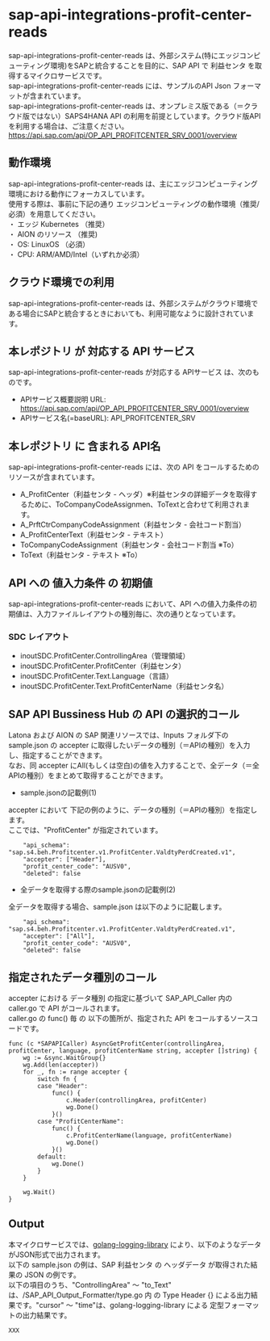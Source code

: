 # sap-api-integrations-profit-center-reads
sap-api-integrations-profit-center-reads は、外部システム(特にエッジコンピューティング環境)をSAPと統合することを目的に、SAP API で 利益センタ を取得するマイクロサービスです。        
sap-api-integrations-profit-center-reads には、サンプルのAPI Json フォーマットが含まれています。       
sap-api-integrations-profit-center-reads は、オンプレミス版である（＝クラウド版ではない）SAPS4HANA API の利用を前提としています。クラウド版APIを利用する場合は、ご注意ください。       
https://api.sap.com/api/OP_API_PROFITCENTER_SRV_0001/overview  

## 動作環境  

sap-api-integrations-profit-center-reads は、主にエッジコンピューティング環境における動作にフォーカスしています。  
使用する際は、事前に下記の通り エッジコンピューティングの動作環境（推奨/必須）を用意してください。  
・ エッジ Kubernetes （推奨）    
・ AION のリソース （推奨)    
・ OS: LinuxOS （必須）    
・ CPU: ARM/AMD/Intel（いずれか必須）      

## クラウド環境での利用

sap-api-integrations-profit-center-reads は、外部システムがクラウド環境である場合にSAPと統合するときにおいても、利用可能なように設計されています。     

## 本レポジトリ が 対応する API サービス
sap-api-integrations-profit-center-reads が対応する APIサービス は、次のものです。  

* APIサービス概要説明 URL: https://api.sap.com/api/OP_API_PROFITCENTER_SRV_0001/overview    
* APIサービス名(=baseURL): API_PROFITCENTER_SRV   

## 本レポジトリ に 含まれる API名
sap-api-integrations-profit-center-reads には、次の API をコールするためのリソースが含まれています。  

* A_ProfitCenter（利益センタ - ヘッダ）※利益センタの詳細データを取得するために、ToCompanyCodeAssignmen、ToTextと合わせて利用されます。
* A_PrftCtrCompanyCodeAssignment（利益センタ - 会社コード割当）
* A_ProfitCenterText（利益センタ - テキスト）
* ToCompanyCodeAssignment（利益センタ - 会社コード割当 ※To）
* ToText（利益センタ - テキスト ※To）

## API への 値入力条件 の 初期値
sap-api-integrations-profit-center-reads において、API への値入力条件の初期値は、入力ファイルレイアウトの種別毎に、次の通りとなっています。  

### SDC レイアウト

* inoutSDC.ProfitCenter.ControllingArea（管理領域）
* inoutSDC.ProfitCenter.ProfitCenter（利益センタ）
* inoutSDC.ProfitCenter.Text.Language（言語）
* inoutSDC.ProfitCenter.Text.ProfitCenterName（利益センタ名）

## SAP API Bussiness Hub の API の選択的コール

Latona および AION の SAP 関連リソースでは、Inputs フォルダ下の sample.json の accepter に取得したいデータの種別（＝APIの種別）を入力し、指定することができます。  
なお、同 accepter にAll(もしくは空白)の値を入力することで、全データ（＝全APIの種別）をまとめて取得することができます。  

* sample.jsonの記載例(1)  

accepter において 下記の例のように、データの種別（＝APIの種別）を指定します。  
ここでは、"ProfitCenter" が指定されています。    
  
```
	"api_schema": "sap.s4.beh.Profitcenter.v1.ProfitCenter.ValdtyPerdCreated.v1",
	"accepter": ["Header"],
	"profit_center_code": "AUSV0",
	"deleted": false
```
  
* 全データを取得する際のsample.jsonの記載例(2)  

全データを取得する場合、sample.json は以下のように記載します。  

```
	"api_schema": "sap.s4.beh.Profitcenter.v1.ProfitCenter.ValdtyPerdCreated.v1",
	"accepter": ["All"],
	"profit_center_code": "AUSV0",
	"deleted": false
```


## 指定されたデータ種別のコール

accepter における データ種別 の指定に基づいて SAP_API_Caller 内の caller.go で API がコールされます。  
caller.go の func() 毎 の 以下の箇所が、指定された API をコールするソースコードです。  

```
func (c *SAPAPICaller) AsyncGetProfitCenter(controllingArea, profitCenter, language, profitCenterName string, accepter []string) {
	wg := &sync.WaitGroup{}
	wg.Add(len(accepter))
	for _, fn := range accepter {
		switch fn {
		case "Header":
			func() {
				c.Header(controllingArea, profitCenter)
				wg.Done()
			}()
		case "ProfitCenterName":
			func() {
				c.ProfitCenterName(language, profitCenterName)
				wg.Done()
			}()
		default:
			wg.Done()
		}
	}

	wg.Wait()
}
```

## Output  
本マイクロサービスでは、[golang-logging-library](https://github.com/latonaio/golang-logging-library) により、以下のようなデータがJSON形式で出力されます。  
以下の sample.json の例は、SAP 利益センタ の ヘッダデータ が取得された結果の JSON の例です。  
以下の項目のうち、"ControllingArea" ～ "to_Text" は、/SAP_API_Output_Formatter/type.go 内 の Type Header {} による出力結果です。"cursor" ～ "time"は、golang-logging-library による 定型フォーマットの出力結果です。  

```
XXX

```
